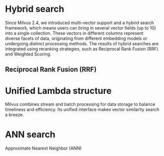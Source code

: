 # Hybrid search
Since Milvus 2.4, we introduced multi-vector support and a hybrid search framework, 
which means users can bring in several vector fields (up to 10) into a single collection. 
These vectors in different columns represent diverse facets of data, originating from different embedding models or undergoing distinct processing methods. 
The results of hybrid searches are integrated using reranking strategies, such as Reciprocal Rank Fusion (RRF) and Weighted Scoring.

## Reciprocal Rank Fusion (RRF)


# Unified Lambda structure
Milvus combines stream and batch processing for data storage to balance timeliness and efficiency. Its unified interface makes vector similarity search a breeze.


# ANN search
Approximate Nearest Neighbor (ANN)
